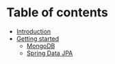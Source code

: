 # Table of contents

* [Introduction](README.md)
* [Getting started](getting-started/README.md)
  * [MongoDB](getting-started/mongodb.md)
  * [Spring Data JPA](getting-started/spring-data-jpa.md)
